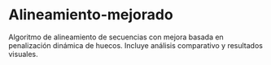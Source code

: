 # Alineamiento-mejorado
Algoritmo de alineamiento de secuencias con mejora basada en penalización dinámica de huecos. Incluye análisis comparativo y resultados visuales.
